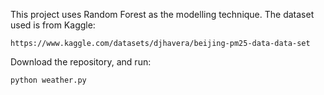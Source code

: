 This project uses Random Forest as the modelling technique. The dataset used is from Kaggle:
```
https://www.kaggle.com/datasets/djhavera/beijing-pm25-data-data-set
```
Download the repository, and run:
```
python weather.py
```
